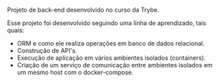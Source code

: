 Projeto de back-end desenvolvido no curso da Trybe.

Esse projeto foi desenvolvido seguindo uma linha de aprendizado, tais quais:
* ORM e como ele realiza operações em banco de dados relacional.
* Construção de API's.
* Execução de aplicação em vários ambientes isolados (containers).
* Criação de um serviço de comunicação entre ambientes isolados em um mesmo host com o docker-compose.
